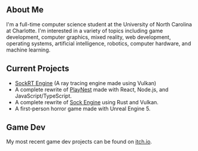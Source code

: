 ## About Me
I'm a full-time computer science student at the University of North Carolina at Charlotte. I'm interested in a variety of topics including game development, computer graphics, mixed reality, web development, operating systems, artificial intelligence, robotics, computer hardware, and machine learning.

## Current Projects
* [SockRT Engine](https://github.com/odesai840/SockRT-Engine) (A ray tracing engine made using Vulkan)
* A complete rewrite of [PlayNest](https://github.com/odesai840/PlayNest) made with React, Node.js, and JavaScript/TypeScript.
* A complete rewrite of [Sock Engine](https://github.com/odesai840/Sock-Engine) using Rust and Vulkan.
* A first-person horror game made with Unreal Engine 5.

## Game Dev
My most recent game dev projects can be found on [itch.io](https://sock8416.itch.io/).
